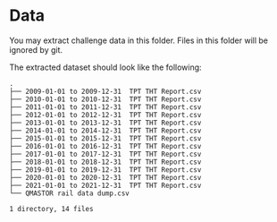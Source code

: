 Data
=====

You may extract challenge data in this folder. Files in this folder will be ignored by git.

The extracted dataset should look like the following:

```
.
├── 2009-01-01 to 2009-12-31  TPT THT Report.csv
├── 2010-01-01 to 2010-12-31  TPT THT Report.csv
├── 2011-01-01 to 2011-12-31  TPT THT Report.csv
├── 2012-01-01 to 2012-12-31  TPT THT Report.csv
├── 2013-01-01 to 2013-12-31  TPT THT Report.csv
├── 2014-01-01 to 2014-12-31  TPT THT Report.csv
├── 2015-01-01 to 2015-12-31  TPT THT Report.csv
├── 2016-01-01 to 2016-12-31  TPT THT Report.csv
├── 2017-01-01 to 2017-12-31  TPT THT Report.csv
├── 2018-01-01 to 2018-12-31  TPT THT Report.csv
├── 2019-01-01 to 2019-12-31  TPT THT Report.csv
├── 2020-01-01 to 2020-12-31  TPT THT Report.csv
├── 2021-01-01 to 2021-12-31  TPT THT Report.csv
└── QMASTOR rail data dump.csv

1 directory, 14 files
```
